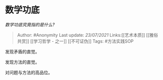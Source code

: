 # 数学功底
*数学功底究竟指的是什么?*

> Author: #Anonymity
> Last update: *23/07/2021* 
> Links:[[艺术本质]] [[雅俗共赏]] [[学习哲学 - 之一]] [[不可证伪]] 
> Tags:  #方法实践SOP  

 
发现矛盾的直觉。

发现方法的直觉。

对问题与方法的高品位。




